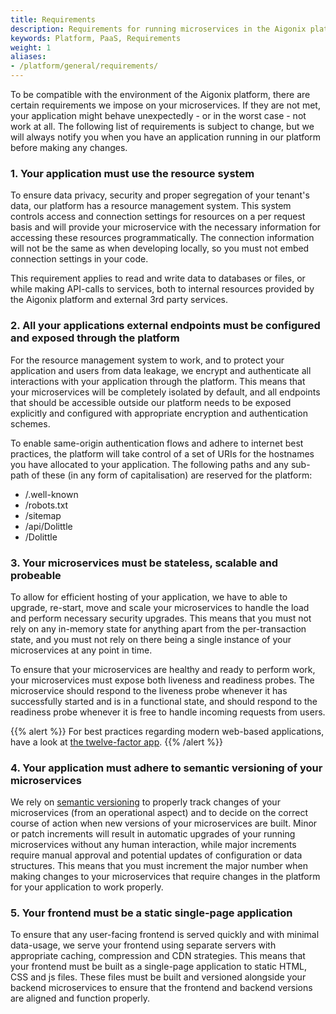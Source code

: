 ```yaml
---
title: Requirements
description: Requirements for running microservices in the Aigonix platform
keywords: Platform, PaaS, Requirements
weight: 1
aliases:
- /platform/general/requirements/
---
```


To be compatible with the environment of the Aigonix platform, there are certain requirements we impose on your microservices.
If they are not met, your application might behave unexpectedly - or in the worst case - not work at all.
The following list of requirements is subject to change, but we will always notify you when you have an application running in our platform before making any changes.

### 1. Your application must use the resource system
To ensure data privacy, security and proper segregation of your tenant's data, our platform has a resource management system.
This system controls access and connection settings for resources on a per request basis and will provide your microservice with the necessary information for accessing these resources programmatically.
The connection information will not be the same as when developing locally, so you must not embed connection settings in your code.

This requirement applies to read and write data to databases or files, or while making API-calls to services, both to internal resources provided by the Aigonix platform and external 3rd party services.

### 2. All your applications external endpoints must be configured and exposed through the platform
For the resource management system to work, and to protect your application and users from data leakage, we encrypt and authenticate all interactions with your application through the platform.
This means that your microservices will be completely isolated by default, and all endpoints that should be accessible outside our platform needs to be exposed explicitly and configured with appropriate encryption and authentication schemes.

To enable same-origin authentication flows and adhere to internet best practices, the platform will take control of a set of URIs for the hostnames you have allocated to your application. The following paths and any sub-path of these (in any form of capitalisation) are reserved for the platform:

- /.well-known
- /robots.txt
- /sitemap
- /api/Dolittle
- /Dolittle

### 3. Your microservices must be stateless, scalable and probeable
To allow for efficient hosting of your application, we have to able to upgrade, re-start, move and scale your microservices to handle the load and perform necessary security upgrades.
This means that you must not rely on any in-memory state for anything apart from the per-transaction state, and you must not rely on there being a single instance of your microservices at any point in time.

To ensure that your microservices are healthy and ready to perform work, your microservices must expose both liveness and readiness probes.
The microservice should respond to the liveness probe whenever it has successfully started and is in a functional state, and should respond to the readiness probe whenever it is free to handle incoming requests from users.

{{% alert %}}
For best practices regarding modern web-based applications, have a look at [the twelve-factor app](https://12factor.net).
{{% /alert %}}

### 4. Your application must adhere to semantic versioning of your microservices
We rely on [semantic versioning](https://semver.org) to properly track changes of your microservices (from an operational aspect) and to decide on the correct course of action when new versions of your microservices are built.
Minor or patch increments will result in automatic upgrades of your running microservices without any human interaction, while major increments require manual approval and potential updates of configuration or data structures.
This means that you must increment the major number when making changes to your microservices that require changes in the platform for your application to work properly.

### 5. Your frontend must be a static single-page application
To ensure that any user-facing frontend is served quickly and with minimal data-usage, we serve your frontend using separate servers with appropriate caching, compression and CDN strategies.
This means that your frontend must be built as a single-page application to static HTML, CSS and js files.
These files must be built and versioned alongside your backend microservices to ensure that the frontend and backend versions are aligned and function properly.

